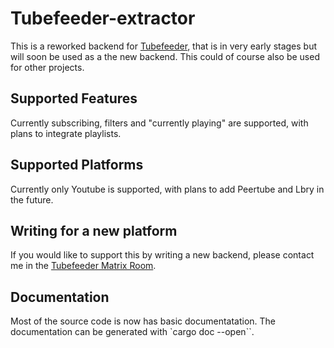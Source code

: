 # Tubefeeder-extractor

This is a reworked backend for [Tubefeeder](https://github.com/Schmiddiii/Tubefeeder), that is in very early stages but will soon be used as a the new backend.
This could of course also be used for other projects.

## Supported Features

Currently subscribing, filters and "currently playing" are supported, with plans to integrate playlists.

## Supported Platforms

Currently only Youtube is supported, with plans to add Peertube and Lbry in the future.

## Writing for a new platform

If you would like to support this by writing a new backend, please contact me in the [Tubefeeder Matrix Room](https://matrix.to/#/%23tubefeeder:matrix.org?via=matrix.org).

## Documentation

Most of the source code is now has basic documentatation.
The documentation can be generated with `cargo doc --open``.
